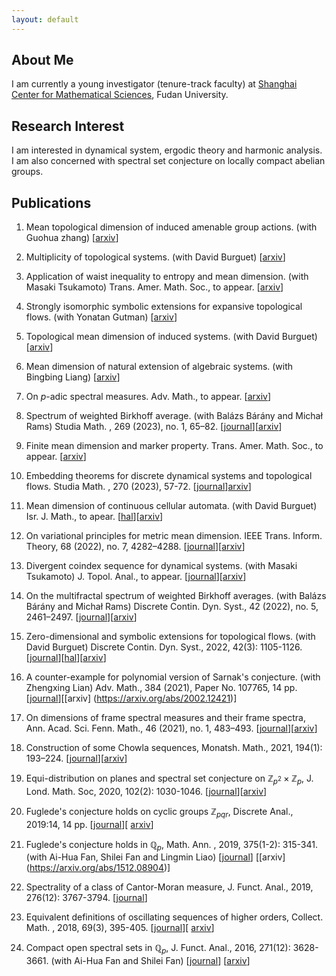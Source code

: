 ```yaml
---
layout: default
---
```


## About Me


I am currently a young investigator (tenure-track faculty) at [Shanghai Center for Mathematical Sciences](https://scms.fudan.edu.cn/), Fudan University.


## Research Interest

I am interested in dynamical system, ergodic theory and harmonic analysis. I am also concerned with spectral set conjecture on locally compact abelian groups.

## Publications

1. Mean topological dimension of induced amenable group actions.
(with  Guohua zhang)
[[arxiv](https://arxiv.org/abs/2308.03270)]

2. Multiplicity of topological systems.
(with  David Burguet)
[[arxiv](https://arxiv.org/abs/2307.08906)]

3. Application of waist inequality to entropy and mean dimension.
(with Masaki Tsukamoto)
Trans. Amer. Math. Soc., to appear.
[[arxiv](https://arxiv.org/abs/2211.10158)]

1. Strongly isomorphic symbolic extensions for expansive topological flows.
(with  Yonatan Gutman)
[[arxiv](https://arxiv.org/abs/2206.12308)]

1. Topological mean dimension of induced systems.
(with  David Burguet)
[[arxiv](https://arxiv.org/abs/2206.10508)]

1. Mean dimension of natural extension of algebraic systems.
(with Bingbing Liang)
[[arxiv](https://arxiv.org/abs/2203.01122)]

1. On $p$-adic spectral measures.
Adv. Math.,  to appear.
[[arxiv](https://arxiv.org/abs/2002.07559)]

1. Spectrum of weighted Birkhoff average.
(with Balázs Bárány and Michał Rams)
Studia Math. , 269 (2023), no. 1, 65–82.
[[journal](https://www.impan.pl/en/publishing-house/journals-and-series/studia-mathematica/online/114746/spectrum-of-weighted-birkhoff-average)][[arxiv](https://arxiv.org/abs/2109.03898)]

1. Finite mean dimension and marker property.
Trans. Amer. Math. Soc., to appear.
[[arxiv](https://arxiv.org/abs/2102.12197)]

1. Embedding theorems for discrete dynamical systems and topological flows.
Studia Math. , 270 (2023), 57-72.
[[journal]()][arxiv]()]

1. Mean dimension of continuous cellular automata.
(with  David Burguet)
Isr. J. Math., to  apear.
[[hal]()][[arxiv]()]

1. On variational principles for metric mean dimension.
IEEE Trans. Inform. Theory, 68 (2022), no. 7, 4282–4288.
[[journal]()][[arxiv]()]

1. Divergent coindex sequence for dynamical systems.
(with Masaki Tsukamoto)
J. Topol. Anal., to appear.
[[journal]()][[arxiv]()]

1. On the multifractal spectrum of weighted Birkhoff averages.
(with Balázs Bárány and Michał Rams)
Discrete Contin. Dyn. Syst.,  42 (2022), no. 5, 2461–2497.
[[journal](https://www.impan.pl/en/publishing-house/journals-and-series/studia-mathematica/online/114893/embedding-theorems-for-discrete-dynamical-systems-and-topological-flows)][[arxiv](https://arxiv.org/abs/2011.05121)]

1. Zero-dimensional and symbolic extensions for topological flows.
(with  David Burguet)
Discrete Contin. Dyn. Syst., 2022, 42(3): 1105-1126.
[[journal](https://www.aimsciences.org/article/doi/10.3934/dcds.2021148)][[hal](https://hal.archives-ouvertes.fr/hal-03200843/)][[arxiv](https://arxiv.org/abs/2105.09732)]

1. A counter-example for polynomial version of Sarnak's conjecture.
(with Zhengxing Lian)
Adv. Math.,  384 (2021), Paper No. 107765, 14 pp.
[[journal](https://www.sciencedirect.com/science/article/abs/pii/S0001870821002048)][[arxiv] (https://arxiv.org/abs/2002.12421)]

1. On dimensions of frame spectral measures and their frame spectra,
Ann. Acad. Sci. Fenn. Math., 46 (2021), no. 1, 483–493.
[[journal](https://afm.journal.fi/article/view/109615)][[arxiv](https://arxiv.org/abs/2002.03855)]

7. Construction of some Chowla sequences,
Monatsh. Math., 2021, 194(1): 193–224.
[[journal](https://link.springer.com/article/10.1007/s00605-020-01448-x)][[arxiv](https://arxiv.org/abs/1804.03851)]

6. Equi-distribution on planes and spectral set conjecture on $\mathbb{Z}_{p^2}\times \mathbb{Z}_{p}$,
J. Lond. Math. Soc, 2020, 102(2): 1030-1046.
[[journal](https://londmathsoc.onlinelibrary.wiley.com/doi/10.1112/jlms.12346)][[arxiv](https://arxiv.org/abs/1906.11717)]

5. Fuglede's conjecture holds on cyclic groups $\mathbb{Z}_{pqr}$,
Discrete Anal., 2019:14, 14 pp.
[[journal](https://discreteanalysisjournal.com/article/10570-fuglede-s-conjecture-holds-on-cyclic-groups-mathbb-z-_-pqr)][ [arxiv](https://arxiv.org/abs/1805.11261)]

4. Fuglede's conjecture holds in $\mathbb{Q}_p$,
Math. Ann. , 2019, 375(1-2): 315-341. 
(with Ai-Hua Fan, Shilei Fan and Lingmin Liao)
[[journal](https://link.springer.com/article/10.1007/s00208-019-01867-8)] [[arxiv] (https://arxiv.org/abs/1512.08904)]

3. Spectrality of a class of Cantor-Moran measure,
J. Funct. Anal., 2019, 276(12): 3767-3794.
[[journal](https://www.sciencedirect.com/science/article/pii/S0022123618303756)]

2. Equivalent definitions of oscillating sequences of higher orders,
Collect. Math. , 2018, 69(3), 395-405.
[[journal](https://link.springer.com/article/10.1007/s13348-017-0211-9)][ [arxiv](https://arxiv.org/abs/1705.07827)]

1. Compact open spectral sets in $\mathbb{Q}_p$,
J. Funct. Anal., 2016, 271(12): 3628-3661. 
(with Ai-Hua Fan and Shilei Fan)
[[journal](https://www.sciencedirect.com/science/article/pii/S0022123616302312)] [[arxiv](https://arxiv.org/abs/1511.04837)]



